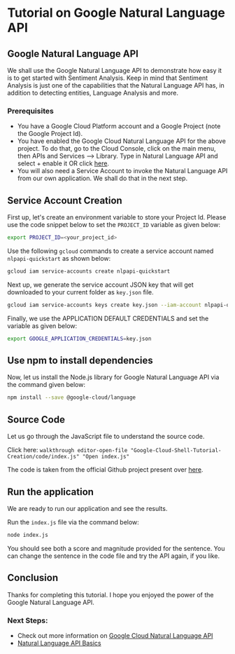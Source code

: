# Tutorial on Google Natural Language API

## Google Natural Language API
We shall use the Google Natural Language API to demonstrate how easy it is to get started with Sentiment Analysis. Keep in mind that Sentiment Analysis is just one of the capabilities that the Natural Language API has, in addition to detecting entities, Language Analysis and more. 

### Prerequisites

 -  You have a Google Cloud Platform account and a Google Project (note the Google Project Id).
 -  You have enabled the Google Cloud Natural Language API for the above project. To do that, go to the Cloud Console, click on the main menu, then APIs and Services --> Library. Type in Natural Language API and select + enable it OR click [here](https://console.cloud.google.com/flows/enableapi?apiid=language.googleapis.com).
 -  You will also need a Service Account to invoke the Natural Language API from our own application. We shall do that in the next step.

## Service Account Creation

First up, let's create an environment variable to store your Project Id. Please use the code snippet below to set the `PROJECT_ID` variable as given below:

```bash
export PROJECT_ID=<your_project_id>
```

Use the following `gcloud` commands to create a service account named `nlpapi-quickstart` as shown below:

```bash
gcloud iam service-accounts create nlpapi-quickstart
```
Next up, we generate the service account JSON key that will get downloaded to your current folder as `key.json` file. 

```bash
gcloud iam service-accounts keys create key.json --iam-account nlpapi-quickstart@$PROJECT_ID.iam.gserviceaccount.com
```
Finally, we use the APPLICATION DEFAULT CREDENTIALS and set the variable as given below:

```bash
export GOOGLE_APPLICATION_CREDENTIALS=key.json
```

## Use npm to install dependencies

Now, let us install the Node.js library for Google Natural Language API via the command given below:

```bash
npm install --save @google-cloud/language
```

## Source Code

Let us go through the JavaScript file to understand the source code. 

Click here: `walkthrough editor-open-file "Google-Cloud-Shell-Tutorial-Creation/code/index.js" "Open index.js"`

The code is taken from the official Github project present over [here](https://github.com/googleapis/nodejs-language).

## Run the application

We are ready to run our application and see the results. 

Run the `index.js` file via the command below:

```bash
node index.js
```

You should see both a score and magnitude provided for the sentence. You can change the sentence in the code file and try the API again, if you like. 

## Conclusion

Thanks for completing this tutorial. I hope you enjoyed the power of the Google Natural Language API.

### Next Steps:

 - Check out more information on [Google Cloud Natural Language API](https://cloud.google.com/natural-language/) 
 - [Natural Language API Basics](https://cloud.google.com/natural-language/docs/basics)
